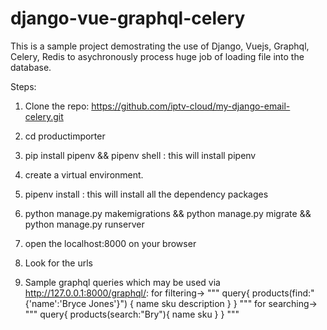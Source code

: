 # django-vue-graphql-celery
This is a sample project demostrating the use of Django, Vuejs, Graphql, Celery, Redis to asychronously process huge job of loading file into the database.

Steps: 

1. Clone the repo: https://github.com/iptv-cloud/my-django-email-celery.git
2. cd productimporter
3. pip install pipenv && pipenv shell : this will install pipenv 
4. create a virtual environment.
5. pipenv install : this will install all the dependency packages
6. python manage.py makemigrations && python manage.py migrate && python manage.py runserver
7. open the localhost:8000 on your browser
8. Look for the urls

9. Sample graphql queries which may be used via http://127.0.0.1:8000/graphql/:
    for filtering->
    """
    query{
    products(find:"{'name':'Bryce Jones'}")
    {
        name
        sku
        description
    }
    }
    """
    for searching->
    """
    query{
        products(search:"Bry"){
            name
            sku
        }
        }
    """
